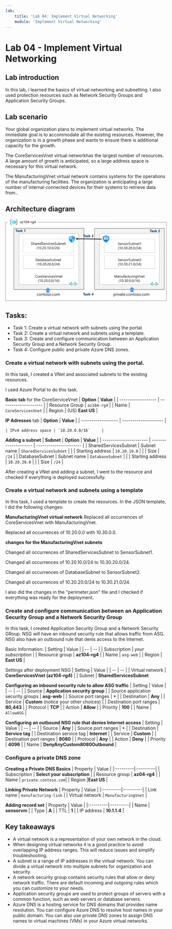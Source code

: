 ```yaml
---
lab:
    title: 'Lab 04: Implement Virtual Networking'
    module: 'Implement Virtual Networking'
---
```


# Lab 04 - Implement Virtual Networking

## Lab introduction

In this lab, i learned the basics of virtual networking and subnetting. I also used protection resources such as Network Security Groups and Application Security Groups.

## Lab scenario

Your global organization plans to implement virtual networks. The immediate goal is to accommodate all the existing resources. However, the organization is in a growth phase and wants to ensure there is additional capacity for the growth.

The CoreServicesVnet virtual networkhas the largest number of resources. A large amount of growth is anticipated, so a large address space is necessary for this virtual network.

The ManufacturingVnet virtual network contains systems for the operations of the manufacturing facilities. The organization is anticipating a large number of internal connected devices for their systems to retrieve data from.. 

## Architecture diagram
![Diagram of the lab 04 architecture.](../AdminLabs/Media/az104-lab04-architecture.png)

## Tasks:

+ Task 1: Create a virtual network with subnets using the portal.
+ Task 2: Create a virtual network and subnets using a template.
+ Task 3: Create and configure communication between an Application Security Group and a Network Security Group.
+ Task 4: Configure public and private Azure DNS zones.
   
### Create a virtual network with subnets using the portal.

In this task, I created a VNet and associated subnets to the existing resources. 

I used Azure Portal to do this task.

**Basic tab** for the CoreServiceVnet 
        |  **Option**        | **Value**            |
	| ------------------ | -------------------- |
	| Resource Group     | `az104-rg4`          |
	| Name               | `CoreServicesVnet`   |
	| Region             | (US) **East US**     | 

**IP Adresses** tab
        |  **Option**         | **Value**            |
	| ------------------ | --------------------  |

	| IPv4 address space | `10.20.0.0/16`     |

**Adding a subnet**
        | **Subnet**             | **Option**           | **Value**              |
	| ---------------------- | -------------------- | ---------------------- |
	| SharedServicesSubnet   | Subnet name          | `SharedServicesSubnet`   |
	|                        | Starting address		| `10.20.10.0`          |
	|						 | Size					| `/24`	|
	| DatabaseSubnet         | Subnet name          | `DatabaseSubnet`         |
	|                        | Starting address		| `10.20.20.0`        |
	|						 | Size					| `/24`	|

After creating a VNet and adding a subnet, I went to the resource and checked if everything is deployed successfully.

### Create a virtual network and subnets using a template

In this task, I used a template to create the resources.
In the JSON template, I did the following changes:

**ManufacturingVnet virtual network**
Replaced all occurrences of CoreServicesVnet with ManufacturingVnet.

Replaced all occurrences of 10.20.0.0 with 10.30.0.0.

**changes for the ManufacturingVnet subnets**

Changed all occurrences of SharedServicesSubnet to SensorSubnet1.

Changed all occurrences of 10.20.10.0/24 to 10.30.20.0/24.

Changed all occurrences of DatabaseSubnet to SensorSubnet2.

Changed all occurrences of 10.20.20.0/24 to 10.30.21.0/24.

I also did the changes in the "perimeter.json" file and I checked if everything was ready for the deployment.

### Create and configure communication between an Application Security Group and a Network Security Group

In this task, I created Application Security Group and a Network Security GRoup. NSG will have an inbound security rule
that allows traffic from ASG. NSG also have an outbound rule that denis access to the Internet.

Basic Information:
    | Setting | Value |
    | -- | -- |
    | Subscription | *your subscription* |
    | Resource group | **az104-rg4** |
    | Name | `asg-web` |
    | Region | **East US**  |

Settings after deployment NSG
    | Setting | Value |
    | -- | -- |
    | Virtual network | **CoreServicesVnet (az104-rg4)** |
    | Subnet | **SharedServicesSubnet** 

**Configuring an inbound security rule to allow ASG traffic**
    | Setting | Value |
    | -- | -- |
    | Source | **Application security group** |
    | Source application security groups | **asg-web** |
    | Source port ranges |  * |
    | Destination | **Any** |
    | Service | **Custom** (notice your other choices) |
    | Destination port ranges | **80,443** |
    | Protocol | **TCP** |
    | Action | **Allow** |
    | Priority | **100** |
    | Name | `AllowASG` |

**Configuring an outbound NSG rule that denies Internet access**
    | Setting | Value |
    | -- | -- |
    | Source | **Any** |
    | Source port ranges |  * |
    | Destination | **Service tag** |
    | Destination service tag | **Internet** |
    | Service | **Custom** |
    | Destination port ranges | **8080** |
    | Protocol | **Any** |
    | Action | **Deny** |
    | Priority | **4096** |
    | Name | **DenyAnyCustom8080Outbound** |

### Configure a private DNS zone

**Creating a Private DNS Basics**
    | Property | Value    |
    |:---------|:---------|
    | Subscription | **Select your subscription** |
    | Resource group | **az04-rg4** |
    | Name | `private.contoso.com`|
    | Region |**East US** |

**Linking Private Network**
    | Property | Value    |
    |:---------|:---------|
    | Link name | `manufacturing-link` |
    | Virtual network | `ManufacturingVnet` |

**Adding record set**
    | Property | Value    |
    |:---------|:---------|
    | Name | **sensorvm** |
    | Type | **A** |
    | TTL | **1** |
    | IP address | **10.1.1.4** |


## Key takeaways

+ A virtual network is a representation of your own network in the cloud. 
+ When designing virtual networks it is a good practice to avoid overlapping IP address ranges. This will reduce issues and simplify troubleshooting.
+ A subnet is a range of IP addresses in the virtual network. You can divide a virtual network into multiple subnets for organization and security.
+ A network security group contains security rules that allow or deny network traffic. There are default incoming and outgoing rules which you can customize to your needs.
+ Application security groups are used to protect groups of servers with a common function, such as web servers or database servers.
+ Azure DNS is a hosting service for DNS domains that provides name resolution. You can configure Azure DNS to resolve host names in your public domain.  You can also use private DNS zones to assign DNS names to virtual machines (VMs) in your Azure virtual networks.
